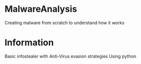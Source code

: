 # MalwareAnalysis
Creating malware from scratch to understand how it works


# Information
Basic infostealer with Anti-Virus evasion strategies 
Using python 
